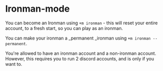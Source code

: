 # Ironman-mode

You can become an Ironman using `+m ironman` - this will reset your entire account, to a fresh start, so you can play as an ironman.

You can make your ironman a _permanent _ironman using `+m ironman --permanent`.

You're allowed to have an ironman account and a non-ironman account. However, this requires you to run 2 discord accounts, and is only if you want to.
